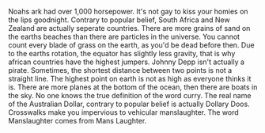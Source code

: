 Noahs ark had over 1,000 horsepower.
It's not gay to kiss your homies on the lips goodnight.
Contrary to popular belief, South Africa and New Zealand are actually seperate countries.
There are more grains of sand on the earths beaches than there are particles in the universe.
You cannot count every blade of grass on the earth, as you'd be dead before then.
Due to the earths rotation, the equator has slightly less gravity, that is why african countries have the highest jumpers.
Johnny Depp isn't actually a pirate.
Sometimes, the shortest distance between two points is not a straight line.
The highest point on earth is not as high as everyone thinks it is.
There are more planes at the bottom of the ocean, then there are boats in the sky.
No one knows the true definition of the word curry.
The real name of the Australian Dollar, contrary to popular belief is actually Dollary Doos.
Crosswalks make you impervious to vehicular manslaughter.
The word Manslaughter comes from Mans Laughter.